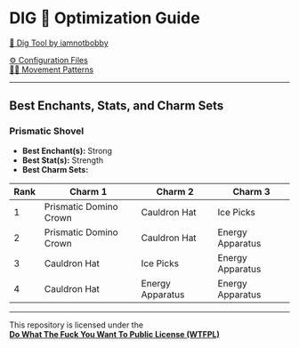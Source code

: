 # DIG 💛 Optimization Guide

[🥄 Dig Tool by iamnotbobby](https://github.com/iamnotbobby/dig-tool)  

[⚙️ Configuration Files](KC-Config-Suite/)  
[🚶‍➡️ Movement Patterns](KC-Config-Suite/Pattern_Suite/)

---

## Best Enchants, Stats, and Charm Sets

### Prismatic Shovel
- **Best Enchant(s):** Strong
- **Best Stat(s):** Strength
- **Best Charm Sets:**

| Rank | Charm 1                | Charm 2                | Charm 3                |
|------|------------------------|------------------------|------------------------|
| 1    | Prismatic Domino Crown | Cauldron Hat           | Ice Picks              |
| 2    | Prismatic Domino Crown | Cauldron Hat           | Energy Apparatus       |
| 3    | Cauldron Hat           | Ice Picks              | Energy Apparatus       |
| 4    | Cauldron Hat           | Energy Apparatus       | Energy Apparatus       |

---

This repository is licensed under the  
[**Do What The Fuck You Want To Public License (WTFPL)**](LICENSE)